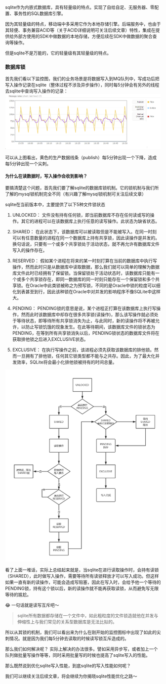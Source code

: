 sqlite作为内嵌式数据库，具有轻量级的特点。实现了自给自足、无服务器、零配置、事务性的SQL数据库引擎。

因为其轻量级的特点，移动端中多采用它作为本地存储引擎。后端服务中，也由于其轻便、事务兼容ACID等（关于ACID详细说明可关注后续文章）特性，集成在提供给外部方使用的SDK中做数据的本地存储，方便后续在SDK中做数据的聚合查询等操作。

但是sqlite不是万能的，它的轻量级有其轻量级的特点。

### 数据库锁
首先我们看以下监控图，我们的业务场景是将数据写入到MQ队列中，写成功后把写入操作记录在sqlite（整体过程不涉及异步操作），同时每5分钟会有另外的线程去sqlite中查询写入操作的记录：
![使用sqlite导致尖刺问题](pic/sqlite尖刺问题.png)

可以从上图看出，黄色的生产数据线条（publish）每5分钟出现一个下降，造成每5分钟出现一个尖刺。

#### 为什么在读数据时，写入操作会收到影响？
要搞清楚这个问题，首先我们要了解sqlite的数据库锁机制。它的锁机制与我们所了解的mysql锁机制完全不同（有兴趣了解mysql锁机制可关注后续文章）

sqlite在当前版本中，主要提供了以下5种文件锁状态

1. UNLOCKED： 文件没有持有任何锁，即当前数据库不存在任何读或写的操作。其它的进程可以在该数据库上执行任意的读写操作。此状态为缺省状态。

2. SHARED： 在此状态下，该数据库可以被读取但是不能被写入。在同一时刻可以有任意数量的进程在同一个数据库上持有共享锁，因此读操作是并发的。换句话说，只要有一个或多个共享锁处于活动状态，就不再允许有数据库文件写入的操作存在。

3. RESERVED： 假如某个进程在将来的某一时刻打算在当前的数据库中执行写操作，然而此时只是从数据库中读取数据，那么我们就可以简单的理解为数据库文件此时已经拥有了保留锁。当保留锁处于活动状态时，该数据库只能有一个或多个共享锁存在，即同一数据库的同一时刻只能存在一个保留锁和多个共享锁。在Oracle中此类锁被称之为预写锁，不同的是Oracle中锁的粒度可以细化到表甚至到行，因此该种锁在Oracle中对并发的影响程序不像SQLite中这样大。

4. PENDING： PENDING锁的意思是说，某个进程正打算在该数据库上执行写操作，然而此时该数据库中却存在很多共享锁(读操作)，那么该写操作就必须处于等待状态，即等待所有共享锁消失为止，与此同时，新的读操作将不再被允许，以防止写锁饥饿的现象发生。在此等待期间，该数据库文件的锁状态为PENDING，在等到所有共享锁消失以后，PENDING锁状态的数据库文件将在获取排他锁之后进入EXCLUSIVE状态。

5. EXCLUSIVE： 在执行写操作之前，该进程必须先获取该数据库的排他锁。然而一旦拥有了排他锁，任何其它锁类型都不能与之共存。因此，为了最大化并发效率，SQLite将会最小化排他锁被持有的时间总量。

![sqlite锁](pic/sqlite锁.png)

看了上面一堆话，实际上总结起来就是，当sqlite在进行读取操作时，会持有读锁（SHARED），此时做写入操作，需要等待所有读锁释放才可以写入成功。但这样如果一直有新的读操作，可能会造成写阻塞，因此在写入时，会给予他一个等待的PENDING锁，持有这个锁以后，新的读操作就不能再获取读锁，从而避免写无限等待的尴尬。

😂 一句话就是读写互斥吧～

> sqlite所有数据都存储在一个文件中，如此粗粒度的文件锁造就他在并发与伸缩性上与我们常见的关系型数据库是无法比拟的。

所以从其锁的机制，我们可以看出来为什么在刚开始的监控图标中出现了如此的尖刺情况。就是因为我们每5分钟去读取的时候读写锁互斥造成的。

那么我们如何解决呢？
实际上解决的办法很多。譬如采用异步写，或者加上一个队列做批量写操作等等，同时采用批量写的时候也提高了sqlite写入的性能。

那么既然说到优化sqlite写入性能，到底sqlite的写入性能如何呢？

我们可以继续关注后续文章，将会继续为你揭晓sqlite性能优化之路～

